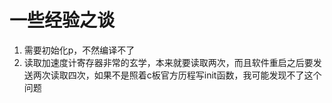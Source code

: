 # 一些经验之谈

1. 需要初始化p，不然编译不了
2. 读取加速度计寄存器非常的玄学，本来就要读取两次，而且软件重启之后要发送两次读取四次，如果不是照着c板官方历程写init函数，我可能发现不了这个问题